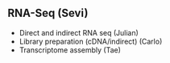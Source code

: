 ## RNA-Seq (Sevi)

- Direct and indirect RNA seq (Julian)
- Library preparation (cDNA/indirect) (Carlo)
- Transcriptome assembly (Tae)
